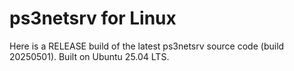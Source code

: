# ps3netsrv for Linux

Here is a RELEASE build of the latest ps3netsrv source code (build 20250501). Built on Ubuntu 25.04 LTS.
